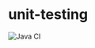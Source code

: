 # unit-testing

![Java CI](https://github.com/clcduque/unit-testing-1/workflows/Java%20CI/badge.svg)
